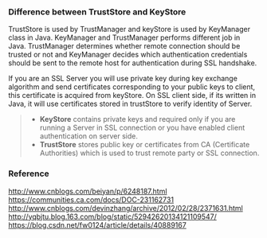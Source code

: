 ### Difference between TrustStore and KeyStore
TrustStore is used by TrustManager and keyStore is used by KeyManager class in Java.
KeyManager and TrustManager performs different job in Java.
TrustManager determines whether remote connection should be trusted or not and KeyManager decides which authentication credentials should be sent to the remote host for authentication during SSL handshake.   

If you are an SSL Server you will use private key during key exchange algorithm and send certificates corresponding to your public keys to client, this certificate is acquired from keyStore. On SSL client side, if its written in Java, it will use certificates stored in trustStore to verify identity of Server.  

>* **KeyStore** contains private keys and required only if you are running a Server in SSL connection or you have enabled client authentication on server side.  
>* **TrustStore** stores public key or certificates from CA (Certificate Authorities) which is used to trust remote party or SSL connection.

### Reference
http://www.cnblogs.com/beiyan/p/6248187.html  
https://communities.ca.com/docs/DOC-231162731  
http://www.cnblogs.com/devinzhang/archive/2012/02/28/2371631.html  
http://yqbjtu.blog.163.com/blog/static/52942620134121109547/
https://blog.csdn.net/fw0124/article/details/40889167
